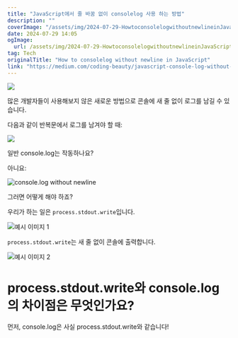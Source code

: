 ```yaml
---
title: "JavaScript에서 줄 바꿈 없이 consolelog 사용 하는 방법"
description: ""
coverImage: "/assets/img/2024-07-29-HowtoconsolelogwithoutnewlineinJavaScript_0.png"
date: 2024-07-29 14:05
ogImage: 
  url: /assets/img/2024-07-29-HowtoconsolelogwithoutnewlineinJavaScript_0.png
tag: Tech
originalTitle: "How to consolelog without newline in JavaScript"
link: "https://medium.com/coding-beauty/javascript-console-log-without-newline-20e7e63cca36"
---
```




<img src="/assets/img/2024-07-29-HowtoconsolelogwithoutnewlineinJavaScript_0.png" />

많은 개발자들이 사용해보지 않은 새로운 방법으로 콘솔에 새 줄 없이 로그를 남길 수 있습니다.

다음과 같이 반복문에서 로그를 남겨야 할 때:

<img src="/assets/img/2024-07-29-HowtoconsolelogwithoutnewlineinJavaScript_1.png" />


<div class="content-ad"></div>

일반 console.log는 작동하나요?

아니요:

![console.log without newline](/assets/img/2024-07-29-HowtoconsolelogwithoutnewlineinJavaScript_2.png)

그러면 어떻게 해야 하죠?

<div class="content-ad"></div>

우리가 하는 일은 `process.stdout.write`입니다.

![예시 이미지 1](/assets/img/2024-07-29-HowtoconsolelogwithoutnewlineinJavaScript_3.png)

`process.stdout.write`는 새 줄 없이 콘솔에 출력합니다.

![예시 이미지 2](/assets/img/2024-07-29-HowtoconsolelogwithoutnewlineinJavaScript_4.png)

<div class="content-ad"></div>

# process.stdout.write와 console.log의 차이점은 무엇인가요?

먼저, console.log은 사실 process.stdout.write와 같습니다!
